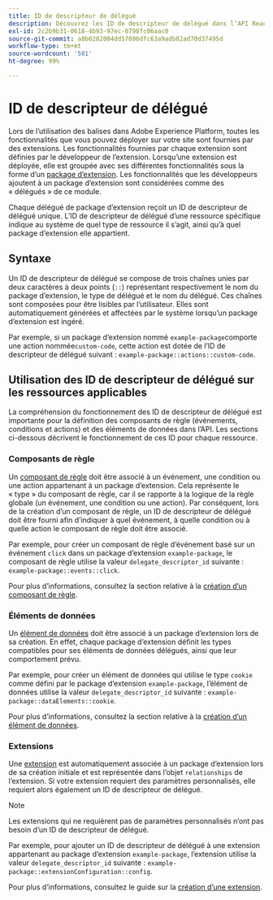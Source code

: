 ```yaml
---
title: ID de descripteur de délégué
description: Découvrez les ID de descripteur de délégué dans l’API Reactor et la façon dont ils lient les ressources aux extensions.
exl-id: 2c2b9b31-0618-4b93-97ec-0798fc06aac0
source-git-commit: a8b0282004dd57096dfc63a9adb82ad70d37495d
workflow-type: tm+mt
source-wordcount: '501'
ht-degree: 99%

---
```


# ID de descripteur de délégué

Lors de l’utilisation des balises dans Adobe Experience Platform, toutes les fonctionnalités que vous pouvez déployer sur votre site sont fournies par des extensions. Les fonctionnalités fournies par chaque extension sont définies par le développeur de l’extension. Lorsqu’une extension est déployée, elle est groupée avec ses différentes fonctionnalités sous la forme d’un [package d’extension](../endpoints/extension-packages.md). Les fonctionnalités que les développeurs ajoutent à un package d’extension sont considérées comme des « délégués » de ce module.

Chaque délégué de package d’extension reçoit un ID de descripteur de délégué unique. L’ID de descripteur de délégué d’une ressource spécifique indique au système de quel type de ressource il s’agit, ainsi qu’à quel package d’extension elle appartient.

## Syntaxe

Un ID de descripteur de délégué se compose de trois chaînes unies par deux caractères à deux points (`::`) représentant respectivement le nom du package d’extension, le type de délégué et le nom du délégué. Ces chaînes sont composées pour être lisibles par l’utilisateur. Elles sont automatiquement générées et affectées par le système lorsqu’un package d’extension est ingéré.

Par exemple, si un package d’extension nommé `example-package`comporte une action nommée`custom-code`, cette action est dotée de l’ID de descripteur de délégué suivant : `example-package::actions::custom-code`.

## Utilisation des ID de descripteur de délégué sur les ressources applicables

La compréhension du fonctionnement des ID de descripteur de délégué est importante pour la définition des composants de règle (événements, conditions et actions) et des éléments de données dans l’API. Les sections ci-dessous décrivent le fonctionnement de ces ID pour chaque ressource.

### Composants de règle

Un [composant de règle](../endpoints/rule-components.md) doit être associé à un événement, une condition ou une action appartenant à un package d’extension. Cela représente le « type » du composant de règle, car il se rapporte à la logique de la règle globale (un événement, une condition ou une action). Par conséquent, lors de la création d’un composant de règle, un ID de descripteur de délégué doit être fourni afin d’indiquer à quel événement, à quelle condition ou à quelle action le composant de règle doit être associé.

Par exemple, pour créer un composant de règle d’événement basé sur un événement `click` dans un package d’extension `example-package`, le composant de règle utilise la valeur `delegate_descriptor_id` suivante : `example-package::events::click`.

Pour plus d’informations, consultez la section relative à la [création d’un composant de règle](../endpoints/rule-components.md#create).

### Éléments de données

Un [élément de données](../endpoints/data-elements.md) doit être associé à un package d’extension lors de sa création. En effet, chaque package d’extension définit les types compatibles pour ses éléments de données délégués, ainsi que leur comportement prévu.

Par exemple, pour créer un élément de données qui utilise le type `cookie` comme défini par le package d’extension `example-package`, l’élément de données utilise la valeur `delegate_descriptor_id` suivante : `example-package::dataElements::cookie`.

Pour plus d’informations, consultez la section relative à la [création d’un élément de données](../endpoints/data-elements.md#create).

### Extensions

Une [extension](../endpoints/extensions.md) est automatiquement associée à un package d’extension lors de sa création initiale et est représentée dans l’objet `relationships` de l’extension. Si votre extension requiert des paramètres personnalisés, elle requiert alors également un ID de descripteur de délégué.

>[!NOTE]
>
>Les extensions qui ne requièrent pas de paramètres personnalisés n’ont pas besoin d’un ID de descripteur de délégué.

Par exemple, pour ajouter un ID de descripteur de délégué à une extension appartenant au package d’extension `example-package`, l’extension utilise la valeur `delegate_descriptor_id` suivante : `example-package::extensionConfiguration::config`.

Pour plus d’informations, consultez le guide sur la [création d’une extension](../endpoints/extensions.md#create).
